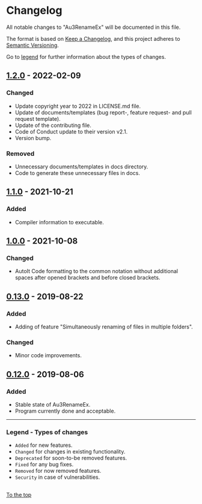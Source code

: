 #####

# Changelog

All notable changes to "Au3RenameEx" will be documented in this file.

The format is based on [Keep a Changelog](https://keepachangelog.com/en/1.0.0/),
and this project adheres to [Semantic Versioning](https://semver.org/spec/v2.0.0.html).

Go to [legend](#legend---types-of-changes) for further information about the types of changes.

## [1.2.0] - 2022-02-09

### Changed

- Update copyright year to 2022 in LICENSE.md file.
- Update of documents/templates (bug report-, feature request- and pull request template).
- Update of the contributing file.
- Code of Conduct update to their version v2.1.
- Version bump.

### Removed

- Unnecessary documents/templates in docs directory.
- Code to generate these unnecessary files in docs.

## [1.1.0] - 2021-10-21

### Added

- Compiler information to executable.

## [1.0.0] - 2021-10-08

### Changed

- AutoIt Code formatting to the common notation without additional spaces after opened brackets and before closed brackets.

## [0.13.0] - 2019-08-22

### Added

- Adding of feature "Simultaneously renaming of files in multiple folders".

### Changed

- Minor code improvements.

## [0.12.0] - 2019-08-06

### Added

- Stable state of Au3RenameEx.
- Program currently done and acceptable.

[1.2.0]: https://github.com/Sven-Seyfert/Au3RenameEx/compare/v1.1.0...v1.2.0
[1.1.0]: https://github.com/Sven-Seyfert/Au3RenameEx/compare/v1.0.0...v1.1.0
[1.0.0]: https://github.com/Sven-Seyfert/Au3RenameEx/compare/v0.13.0...v1.0.0
[0.13.0]: https://github.com/Sven-Seyfert/Au3RenameEx/compare/v0.12.0...v0.13.0
[0.12.0]: https://github.com/Sven-Seyfert/Au3RenameEx/releases/tag/v0.12.0

---

### Legend - Types of changes

- `Added` for new features.
- `Changed` for changes in existing functionality.
- `Deprecated` for soon-to-be removed features.
- `Fixed` for any bug fixes.
- `Removed` for now removed features.
- `Security` in case of vulnerabilities.

##

[To the top](#)
